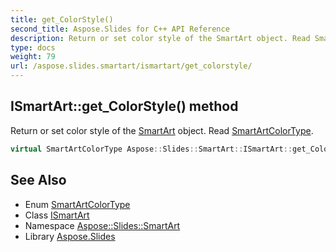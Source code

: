 ```yaml
---
title: get_ColorStyle()
second_title: Aspose.Slides for C++ API Reference
description: Return or set color style of the SmartArt object. Read SmartArtColorType.
type: docs
weight: 79
url: /aspose.slides.smartart/ismartart/get_colorstyle/
---
```

## ISmartArt::get_ColorStyle() method


Return or set color style of the [SmartArt](../../smartart/) object. Read [SmartArtColorType](../../smartartcolortype/).

```cpp
virtual SmartArtColorType Aspose::Slides::SmartArt::ISmartArt::get_ColorStyle()=0
```

## See Also

* Enum [SmartArtColorType](../../smartartcolortype/)
* Class [ISmartArt](../)
* Namespace [Aspose::Slides::SmartArt](../../)
* Library [Aspose.Slides](../../../)